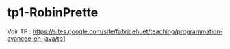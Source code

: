 # tp1-RobinPrette

Voir TP : https://sites.google.com/site/fabricehuet/teaching/programmation-avancee-en-java/tp1
